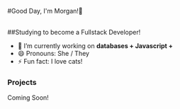 #Good Day, I'm Morgan!🌼

<br>
##Studying to become a Fullstack Developer!

- 🔭 I’m currently working on <b>databases + Javascript + </b>
- 😄 Pronouns: She / They
- ⚡ Fun fact: I love cats! 

### Projects

Coming Soon!
